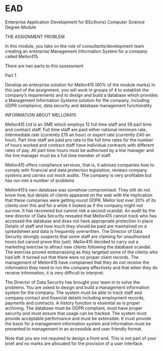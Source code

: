 # EAD

Enterprise Application Development for BSc(hons) Computer Science Degree Module

THE ASSIGNMENT PROBLEM

In this module, you take on the role of consultants/development team creating an enterprise Management Information System for a company called Mellor415.   

There are two parts to this assessment

Part 1 	

Develop an enterprise solution for Mellor415 (60% of the module marks) 
In this part of the assignment, you will work in groups of 4 to establish the company’s requirements and  to design and build a database which provides a Management Information Systems solution for the company, including GDPR compliance,  data security and database management functionality 

INFORMATION ABOUT MELLOR415

Mellor415 Ltd is an SME which employs 12 full time staff and 39 part time and contract staff. Full time staff are paid either national minimum rate,  intermediate rate (currently £15 an hour) or expert rate (currently £40 an hour). Part time staff are paid pro rata to the full time rates for the number of hours worked and contract staff have individual contracts with different rates of pay.  All part time hours must be authorised by a line manager and the line manager must be a full time member of staff.

Mellor415 offers compliance services, that is, it advises companies how to comply with financial and data protection legislation, reviews company systems and carries out mock audits.  The company is very profitable but has run into a number of problems

Mellor415’s own database was somehow compromised.  They still do not know how, but details of clients appeared on the web with the implication that these companies were getting round GDPR.  Mellor lost over 20% of its clients over this and for a while it looked as if the company might not survive. It has recovered but cannot risk a second scandal.  An audit by the new director of Data Security revealed that Mellor415 cannot track who has accessed the database and does not have appropriate protection in place 
Details of staff and how much they should be paid are maintained on a spreadsheet and data is frequently overwritten. The Director of Data Security strongly suspects that some staff are claiming for unauthorised hours but cannot prove this (yet).
Mellor415 decided to carry out a marketing exercise to attract new clients following the database scandal.  The exercise proved embarrassing as they targeted some of the clients who had left. It turned out that there were no proper client records.
The management of Mellor415 have complained that they do not receive the information they need to run the company effectively and that when they do receive information, it is very difficult to interpret.

The Director of Data Security has brought your team in to solve the problems.  You are asked to design and build a management information system for the company. The system must be able to track staff and company contact and financial details including employment records, payments and contracts. A history function is essential as is proper archiving. The database must be GDPR compliant, must have proper security and must ensure that usage can be tracked. The system must provide acceptable performance and must be extensible. It must provide the basis for a management information system and information must be presented to management in an accessible and user friendly format. 

Note that you are not required to design a front end. This is not part of your brief and no marks are allocated for the provision of a user interface. 
